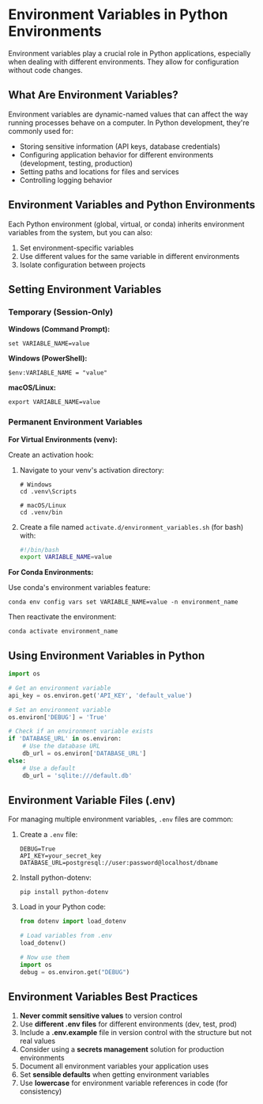 # Environment Variables in Python Environments

Environment variables play a crucial role in Python applications, especially when dealing with different environments. They allow for configuration without code changes.

## What Are Environment Variables?

Environment variables are dynamic-named values that can affect the way running processes behave on a computer. In Python development, they're commonly used for:

- Storing sensitive information (API keys, database credentials)
- Configuring application behavior for different environments (development, testing, production)
- Setting paths and locations for files and services
- Controlling logging behavior

## Environment Variables and Python Environments

Each Python environment (global, virtual, or conda) inherits environment variables from the system, but you can also:

1. Set environment-specific variables
2. Use different values for the same variable in different environments
3. Isolate configuration between projects

## Setting Environment Variables

### Temporary (Session-Only)

**Windows (Command Prompt):**
```
set VARIABLE_NAME=value
```

**Windows (PowerShell):**
```
$env:VARIABLE_NAME = "value"
```

**macOS/Linux:**
```
export VARIABLE_NAME=value
```

### Permanent Environment Variables

**For Virtual Environments (venv):**

Create an activation hook:
1. Navigate to your venv's activation directory:
   ```
   # Windows
   cd .venv\Scripts
   
   # macOS/Linux
   cd .venv/bin
   ```

2. Create a file named `activate.d/environment_variables.sh` (for bash) with:
   ```bash
   #!/bin/bash
   export VARIABLE_NAME=value
   ```

**For Conda Environments:**

Use conda's environment variables feature:
```
conda env config vars set VARIABLE_NAME=value -n environment_name
```

Then reactivate the environment:
```
conda activate environment_name
```

## Using Environment Variables in Python

```python
import os

# Get an environment variable
api_key = os.environ.get('API_KEY', 'default_value')

# Set an environment variable
os.environ['DEBUG'] = 'True'

# Check if an environment variable exists
if 'DATABASE_URL' in os.environ:
    # Use the database URL
    db_url = os.environ['DATABASE_URL']
else:
    # Use a default
    db_url = 'sqlite:///default.db'
```

## Environment Variable Files (.env)

For managing multiple environment variables, `.env` files are common:

1. Create a `.env` file:
   ```
   DEBUG=True
   API_KEY=your_secret_key
   DATABASE_URL=postgresql://user:password@localhost/dbname
   ```

2. Install python-dotenv:
   ```
   pip install python-dotenv
   ```

3. Load in your Python code:
   ```python
   from dotenv import load_dotenv
   
   # Load variables from .env
   load_dotenv()
   
   # Now use them
   import os
   debug = os.environ.get("DEBUG")
   ```

## Environment Variables Best Practices

1. **Never commit sensitive values** to version control
2. Use **different .env files** for different environments (dev, test, prod)
3. Include a **.env.example** file in version control with the structure but not real values
4. Consider using a **secrets management** solution for production environments
5. Document all environment variables your application uses
6. Set **sensible defaults** when getting environment variables
7. Use **lowercase** for environment variable references in code (for consistency)